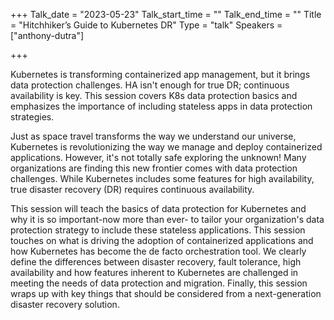 +++
Talk_date = "2023-05-23"
Talk_start_time = ""
Talk_end_time = ""
Title = "Hitchhiker’s Guide to Kubernetes DR"
Type = "talk"
Speakers = ["anthony-dutra"]

+++

Kubernetes is transforming containerized app management, but it brings data protection challenges. HA isn't enough for true DR; continuous availability is key. This session covers K8s data protection basics and emphasizes the importance of including stateless apps in data protection strategies.

Just as space travel transforms the way we understand our universe, Kubernetes is revolutionizing the way we manage and deploy containerized applications. However, it's not totally safe exploring the unknown! Many organizations are finding this new frontier comes with data protection challenges. While Kubernetes includes some features for high availability, true disaster recovery (DR) requires continuous availability.

 This session will teach the basics of data protection for Kubernetes and why it is so important-now more than ever- to tailor your organization's data protection strategy to include these stateless applications. This session touches on what is driving the adoption of containerized applications and how Kubernetes has become the de facto orchestration tool. We clearly define the differences between disaster recovery, fault tolerance, high availability and how features inherent to Kubernetes are challenged in meeting the needs of data protection and migration. Finally, this session wraps up with key things that should be considered from a next-generation disaster recovery solution.

